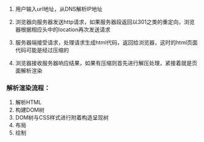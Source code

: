 1. 用户输入url地址，从DNS解析IP地址

2. 浏览器向服务器发送http请求，如果服务器段返回以301之类的重定向，浏览器根据相应头中的location再次发送请求

3. 服务器端接受请求，处理请求生成html代码，返回给浏览器，这时的html页面代码可能是经过压缩的

4. 浏览器接收服务器响应结果，如果有压缩则首先进行解压处理，紧接着就是页面解析渲染

### 解析渲染流程：

1. 解析HTML
2. 构建DOM树
3. DOM树与CSS样式进行附着构造呈现树
4. 布局
5. 绘制